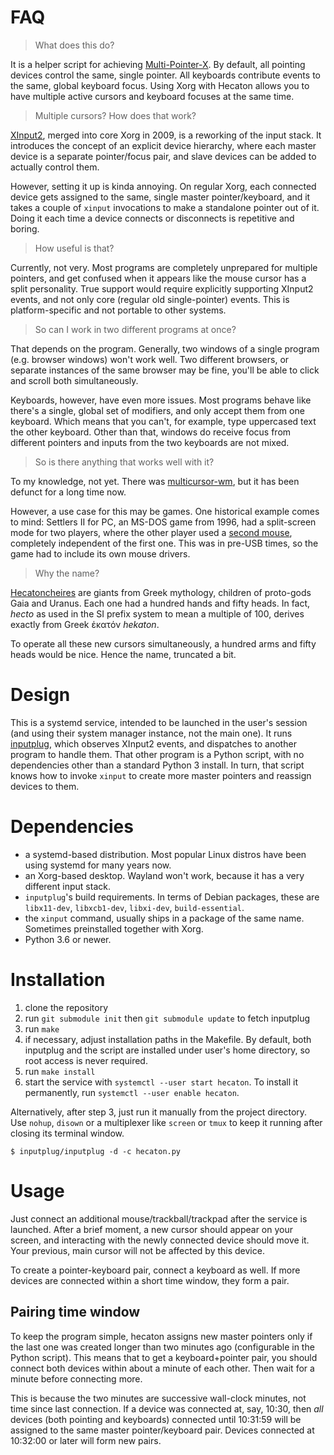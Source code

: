 # FAQ

> What does this do?

It is a helper script for achieving [Multi-Pointer-X](https://wiki.archlinux.org/index.php/Multi-pointer_X). By default, all pointing devices control the same, single pointer. All keyboards contribute events to the same, global keyboard focus. Using Xorg with Hecaton allows you to have multiple active cursors and keyboard focuses at the same time.

> Multiple cursors? How does that work? 

[XInput2](https://www.x.org/releases/X11R7.7/doc/inputproto/XI2proto.txt), merged into core Xorg in 2009, is a reworking of the input stack. It introduces the concept of an explicit device hierarchy, where each master device is a separate pointer/focus pair, and slave devices can be added to actually control them.

However, setting it up is kinda annoying. On regular Xorg, each connected device gets assigned to the same, single master pointer/keyboard, and it takes a couple of `xinput` invocations to make a standalone pointer out of it. Doing it each time a device connects or disconnects is repetitive and boring.

> How useful is that?

Currently, not very. Most programs are completely unprepared for multiple pointers, and get confused when it appears like the mouse cursor has a split personality. True support would require explicitly supporting XInput2 events, and not only core (regular old single-pointer) events. This is platform-specific and not portable to other systems.

> So can I work in two different programs at once?

That depends on the program. Generally, two windows of a single program (e.g. browser windows) won't work well. Two different browsers, or separate instances of the same browser may be fine, you'll be able to click and scroll both simultaneously.

Keyboards, however, have even more issues. Most programs behave like there's a single, global set of modifiers, and only accept them from one keyboard. Which means that you can't, for example, type uppercased text the other keyboard. Other than that, windows do receive focus from different pointers and inputs from the two keyboards are not mixed.

> So is there anything that works well with it?

To my knowledge, not yet. There was [multicursor-wm](http://multicursor-wm.sourceforge.net/), but it has been defunct for a long time now.

However, a use case for this may be games. One historical example comes to mind: Settlers II for PC, an MS-DOS game from 1996, had a split-screen mode for two players, where the other player used a [second mouse](https://en.wikipedia.org/wiki/The_Settlers_II#Game_modes), completely independent of the first one. This was in pre-USB times, so the game had to include its own mouse drivers.

> Why the name?

[Hecatoncheires](https://mythology.wikia.org/wiki/Hecatoncheires) are giants from Greek mythology, children of proto-gods Gaia and Uranus. Each one had a hundred hands and fifty heads. In fact, _hecto_ as used in the SI prefix system to mean a multiple of 100, derives exactly from Greek ἑκατόν _hekaton_.

To operate all these new cursors simultaneously, a hundred arms and fifty heads would be nice. Hence the name, truncated a bit.

# Design

This is a systemd service, intended to be launched in the user's session (and using their system manager instance, not the main one). It runs [inputplug](https://github.com/andrewshadura/inputplug/), which observes XInput2 events, and dispatches to another program to handle them. That other program is a Python script, with no dependencies other than a standard Python 3 install. In turn, that script knows how to invoke `xinput` to create more master pointers and reassign devices to them.

# Dependencies

* a systemd-based distribution. Most popular Linux distros have been using systemd for many years now.
* an Xorg-based desktop. Wayland won't work, because it has a very different input stack.
* `inputplug`'s build requirements. In terms of Debian packages, these are `libx11-dev`, `libxcb1-dev`, `libxi-dev`, `build-essential`.
* the `xinput` command, usually ships in a package of the same name. Sometimes preinstalled together with Xorg.
* Python 3.6 or newer.

# Installation

1. clone the repository
2. run `git submodule init` then `git submodule update` to fetch inputplug
3. run `make`
4. if necessary, adjust installation paths in the Makefile. By default, both inputplug and the script are installed under user's home directory, so root access is never required.
5. run `make install`
6. start the service with `systemctl --user start hecaton`. To install it permanently, run `systemctl --user enable hecaton`.

Alternatively, after step 3, just run it manually from the project directory. Use `nohup`, `disown` or a multiplexer like `screen` or `tmux` to keep it running after closing its terminal window.

```shell
$ inputplug/inputplug -d -c hecaton.py
```

# Usage

Just connect an additional mouse/trackball/trackpad after the service is launched. After a brief moment, a new cursor should appear on your screen, and interacting with the newly connected device should move it. Your previous, main cursor will not be affected by this device.

To create a pointer-keyboard pair, connect a keyboard as well. If more devices are connected within a short time window, they form a pair.

## Pairing time window

To keep the program simple, hecaton assigns new master pointers only if the last one was created longer than two minutes ago (configurable in the Python script). This means that to get a keyboard+pointer pair, you should connect both devices within about a minute of each other. Then wait for a minute before connecting more.

This is because the two minutes are successive wall-clock minutes, not time since last connection. If a device was connected at, say, 10:30, then *all* devices (both pointing and keyboards) connected until 10:31:59 will be assigned to the same master pointer/keyboard pair. Devices connected at 10:32:00 or later will form new pairs.

